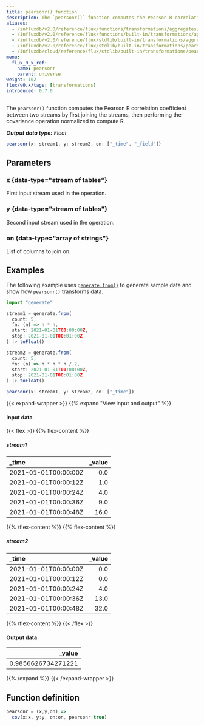```yaml
---
title: pearsonr() function
description: The `pearsonr()` function computes the Pearson R correlation coefficient between two streams by first joining the streams, then performing the covariance operation normalized to compute R.
aliases:
  - /influxdb/v2.0/reference/flux/functions/transformations/aggregates/pearsonr
  - /influxdb/v2.0/reference/flux/functions/built-in/transformations/aggregates/pearsonr/
  - /influxdb/v2.0/reference/flux/stdlib/built-in/transformations/aggregates/pearsonr/
  - /influxdb/v2.0/reference/flux/stdlib/built-in/transformations/pearsonr/
  - /influxdb/cloud/reference/flux/stdlib/built-in/transformations/pearsonr/
menu:
  flux_0_x_ref:
    name: pearsonr
    parent: universe
weight: 102
flux/v0.x/tags: [transformations]
introduced: 0.7.0
---
```


The `pearsonr()` function computes the Pearson R correlation coefficient between two streams
by first joining the streams, then performing the covariance operation normalized to compute R.

_**Output data type:** Float_

```js
pearsonr(x: stream1, y: stream2, on: ["_time", "_field"])
```

## Parameters

### x {data-type="stream of tables"}
First input stream used in the operation.

### y {data-type="stream of tables"}
Second input stream used in the operation.

### on {data-type="array of strings"}
List of columns to join on.

## Examples
The following example uses [`generate.from()`](/flux/v0.x/stdlib/generate/from/)
to generate sample data and show how `pearsonr()` transforms data.

```js
import "generate"

stream1 = generate.from(
  count: 5,
  fn: (n) => n * n,
  start: 2021-01-01T00:00:00Z,
  stop: 2021-01-01T00:01:00Z
) |> toFloat()

stream2 = generate.from(
  count: 5,
  fn: (n) => n * n * n / 2,
  start: 2021-01-01T00:00:00Z,
  stop: 2021-01-01T00:01:00Z
) |> toFloat()

pearsonr(x: stream1, y: stream2, on: ["_time"])
```

{{< expand-wrapper >}}
{{% expand "View input and output" %}}

#### Input data
{{< flex >}}
{{% flex-content %}}
##### stream1
| _time                | _value |
| :------------------- | -----: |
| 2021-01-01T00:00:00Z |    0.0 |
| 2021-01-01T00:00:12Z |    1.0 |
| 2021-01-01T00:00:24Z |    4.0 |
| 2021-01-01T00:00:36Z |    9.0 |
| 2021-01-01T00:00:48Z |   16.0 |
{{% /flex-content %}}
{{% flex-content %}}
##### stream2
| _time                | _value |
| :------------------- | -----: |
| 2021-01-01T00:00:00Z |    0.0 |
| 2021-01-01T00:00:12Z |    0.0 |
| 2021-01-01T00:00:24Z |    4.0 |
| 2021-01-01T00:00:36Z |   13.0 |
| 2021-01-01T00:00:48Z |   32.0 |
{{% /flex-content %}}
{{< /flex >}}

#### Output data
|             _value |
| -----------------: |
| 0.9856626734271221 |

{{% /expand %}}
{{< /expand-wrapper >}}

## Function definition
```js
pearsonr = (x,y,on) =>
  cov(x:x, y:y, on:on, pearsonr:true)
```
